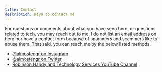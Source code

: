 ```yaml
---
title: Contact
description: Ways to contact me
---
```


For questions or comments about what you have seen here, 
or questions related to tech, you may reach out to me. I do not list an email address on 
here nor have a contact form because of spammers and scammers like to abuse them.
That said, you can reach me by the below listed methods. 

* <a href="https://instagram.com/almostengr" target="_blank">@almostengr on Instagram</a>
* <a href="https://twitter.com/almostengr" target="_blank">@almostengr on Twitter</a>
* <a href="https://www.youtube.com/c/robinsonhandyandtechnologyservices?sub_confirmation=1" target="_blank">Robinson Handy and Technology Services YouTube Channel</a>
